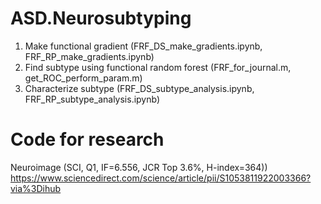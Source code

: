 # ASD.Neurosubtyping

1. Make functional gradient (FRF_DS_make_gradients.ipynb, FRF_RP_make_gradients.ipynb)
2. Find subtype using functional random forest (FRF_for_journal.m, get_ROC_perform_param.m)
3. Characterize subtype (FRF_DS_subtype_analysis.ipynb, FRF_RP_subtype_analysis.ipynb)

# Code for research
Neuroimage (SCI, Q1, IF=6.556, JCR Top 3.6%, H-index=364))
https://www.sciencedirect.com/science/article/pii/S1053811922003366?via%3Dihub
